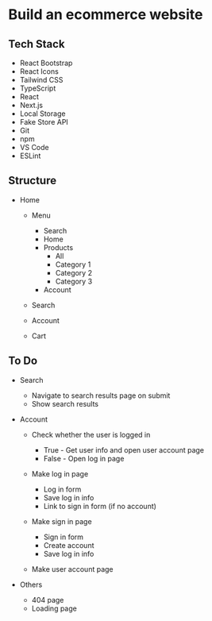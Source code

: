 # Build an ecommerce website

## Tech Stack

-   React Bootstrap
-   React Icons
-   Tailwind CSS
-   TypeScript
-   React
-   Next.js
-   Local Storage
-   Fake Store API
-   Git
-   npm
-   VS Code
-   ESLint

## Structure

-   Home

    -   Menu

        -   Search
        -   Home
        -   Products
            -   All
            -   Category 1
            -   Category 2
            -   Category 3
        -   Account

    -   Search
    -   Account
    -   Cart

## To Do

-   Search

    -   Navigate to search results page on submit
    -   Show search results

-   Account

    -   Check whether the user is logged in

        -   True - Get user info and open user account page
        -   False - Open log in page

    -   Make log in page

        -   Log in form
        -   Save log in info
        -   Link to sign in form (if no account)

    -   Make sign in page

        -   Sign in form
        -   Create account
        -   Save log in info

    -   Make user account page

-   Others

    -   404 page
    -   Loading page
